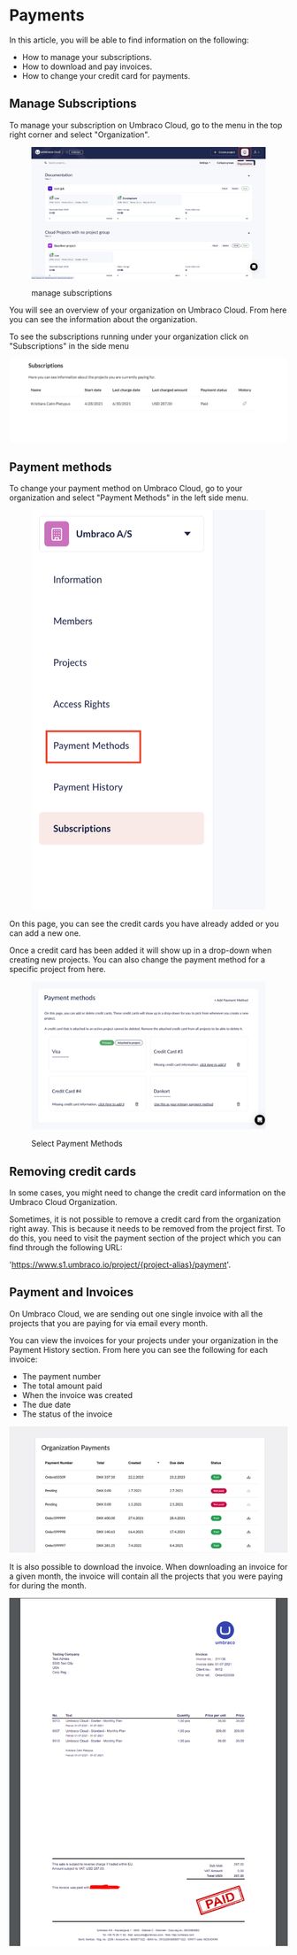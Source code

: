 # Payments

In this article, you will be able to find information on the following:

* How to manage your subscriptions.
* How to download and pay invoices.
* How to change your credit card for payments.

## Manage Subscriptions

To manage your subscription on Umbraco Cloud, go to the menu in the top right corner and select "Organization".

<figure><img src="../../.gitbook/assets/image (34).png" alt=""><figcaption><p>manage subscriptions</p></figcaption></figure>

You will see an overview of your organization on Umbraco Cloud. From here you can see the information about the organization.

To see the subscriptions running under your organization click on "Subscriptions" in the side menu

![Your subscriptions](../manage-subscriptions/images/subscriptions.png)

## Payment methods

To change your payment method on Umbraco Cloud, go to your organization and select "Payment Methods" in the left side menu.

<figure><img src="../../.gitbook/assets/image (35).png" alt=""><figcaption></figcaption></figure>

On this page, you can see the credit cards you have already added or you can add a new one.

Once a credit card has been added it will show up in a drop-down when creating new projects. You can also change the payment method for a specific project from here.

<figure><img src="../../.gitbook/assets/image (37).png" alt="Select Payment Methods"><figcaption><p>Select Payment Methods</p></figcaption></figure>

## Removing credit cards

In some cases, you might need to change the credit card information on the Umbraco Cloud Organization. 

Sometimes, it is not possible to remove a credit card from the organization right away. This is because it needs to be removed from the project first. To do this, you need to visit the payment section of the project which you can find through the following URL: 

'https://www.s1.umbraco.io/project/{project-alias}/payment'. 

## Payment and Invoices

On Umbraco Cloud, we are sending out one single invoice with all the projects that you are paying for via email every month.

You can view the invoices for your projects under your organization in the Payment History section. From here you can see the following for each invoice:

* The payment number
* The total amount paid
* When the invoice was created
* The due date
* The status of the invoice

![payment history](../manage-subscriptions/images/org-payments.png)

It is also possible to download the invoice. When downloading an invoice for a given month, the invoice will contain all the projects that you were paying for during the month.

![Invoice for projects](../manage-subscriptions/images/invoice.png)
